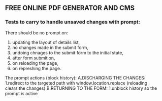 

## FREE ONLINE PDF GENERATOR AND CMS



### Tests to carry to handle unsaved changes with prompt:

There should be no prompt on:
1. updating the layout of details list,
2. no changes made in the submit form,
3. undoing chnages to the submit form to the initial state,
4. after form submition,
5. on reloading the page,
6. on represhing the page.

The prompt actions (block history):
A.DISCHARGING THE CHANGES:
1.redirect to the targeted path with window.location.replace (reloading clears the changes)
B.RETURNING TO THE FORM:
1.unblock history so the prompt is active

